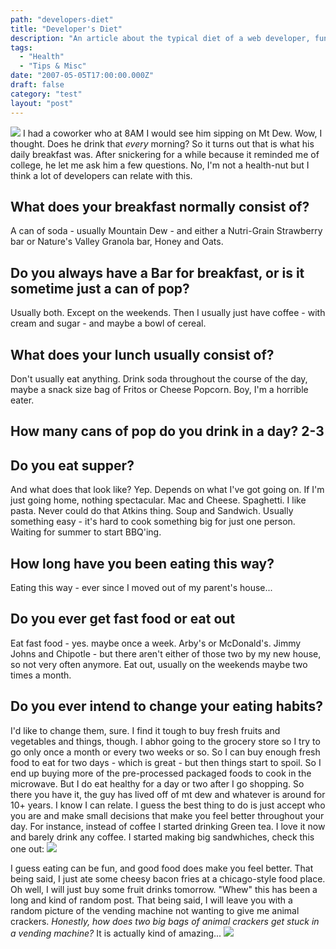 ```yaml
---
path: "developers-diet"
title: "Developer's Diet"
description: "An article about the typical diet of a web developer, funny stuff."
tags: 
  - "Health"
  - "Tips & Misc"
date: "2007-05-05T17:00:00.000Z"
draft: false
category: "test"
layout: "post"
---
```


![](http://marcgrabanski.com/img/Can_MountainDew.jpg)
I had a coworker who at 8AM I would see him sipping on Mt Dew. Wow, I thought. Does he drink that *every* morning? So it turns out that is what his daily breakfast was. After snickering for a while because it reminded me of college, he let me ask him a few questions. No, I'm not a health-nut but I think a lot of developers can relate with this.

## What does your breakfast normally consist of?
A can of soda - usually Mountain Dew - and either a Nutri-Grain Strawberry bar or Nature's Valley Granola bar, Honey and Oats.

## Do you always have a Bar for breakfast, or is it sometime just a can of pop?
Usually both. Except on the weekends. Then I usually just have coffee - with cream and sugar - and maybe a bowl of cereal.

## What does your lunch usually consist of?
Don't usually eat anything. Drink soda throughout the course of the day, maybe a snack size bag of Fritos or Cheese Popcorn. Boy, I'm a horrible eater.

## How many cans of pop do you drink in a day? 2-3

## Do you eat supper?
And what does that look like? Yep. Depends on what I've got going on. If I'm just going home, nothing spectacular. Mac and Cheese. Spaghetti. I like pasta. Never could do that Atkins thing. Soup and Sandwich. Usually something easy - it's hard to cook something big for just one person. Waiting for summer to start BBQ'ing.

## How long have you been eating this way?
Eating this way - ever since I moved out of my parent's house...

## Do you ever get fast food or eat out
 Eat fast food - yes. maybe once a week. Arby's or McDonald's. Jimmy Johns and Chipotle - but there aren't either of those two by my new house, so not very often anymore. Eat out, usually on the weekends maybe two times a month.

## Do you ever intend to change your eating habits?
I'd like to change them, sure. I find it tough to buy fresh fruits and vegetables and things, though. I abhor going to the grocery store so I try to go only once a month or every two weeks or so. So I can buy enough fresh food to eat for two days - which is great - but then things start to spoil. So I end up buying more of the pre-processed packaged foods to cook in the microwave. But I do eat healthy for a day or two after I go shopping.
So there you have it, the guy has lived off of mt dew and whatever is around for 10+ years. I know I can relate. I guess the best thing to do is just accept who you are and make small decisions that make you feel better throughout your day.
For instance, instead of coffee I started drinking Green tea. I love it now and barely drink any coffee. I started making big sandwhiches, check this one out:
![](http://marcgrabanski.com/img/glorious_sandwhich.jpg)

I guess eating can be fun, and good food does make you feel better. That being said, I just ate some cheesy bacon fries at a chicago-style food place. Oh well, I will just buy some fruit drinks tomorrow.
"Whew" this has been a long and kind of random post. That being said, I will leave you with a random picture of the vending machine not wanting to give me animal crackers. *Honestly, how does two big bags of animal crackers get stuck in a vending machine?* It is actually kind of amazing...
![](http://marcgrabanski.com/img/animalcrackers_stuck.jpg)